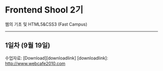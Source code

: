 # Frontend Shool 2기
웹의 기초 및 HTML5&amp;CSS3 (Fast Campus)
<hr />

## 1일차 (9월 19일)
수업자료: [Download][downloadlink]
[downloadlink]: http://www.webcafe2010.com

